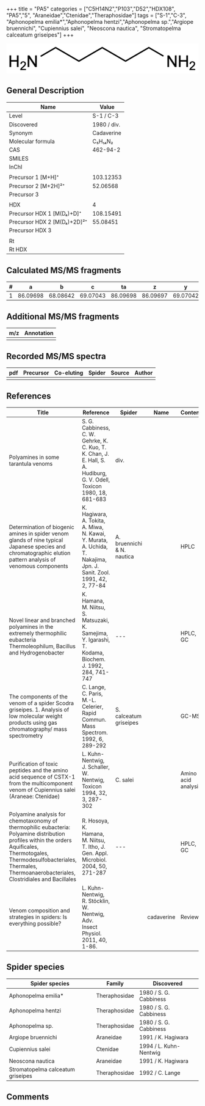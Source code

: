 +++
title = "PA5"
categories = ["C5H14N2","P103","D52","HDX108",
"PA5","5",
"Araneidae","Ctenidae","Theraphosidae"]
tags = ["S-1","C-3",
"Aphonopelma emilia*","Aphonopelma hentzi","Aphonopelma sp.","Argiope bruennichi",
"Cupiennius salei",
"Neoscona nautica",
"Stromatopelma calceatum griseipes"]
+++

![](/img/PA5.png)

## General Description

| Name                        | Value       |
|-----------------------------|-------------|
| Level                       | S-1 / C-3           |
| Discovered                  | 1980 / div. |
| Synonym                     | Cadaverine  |
| Molecular formula           | C₅H₁₄N₂     |
| CAS                         | 462-94-2    |
| SMILES |   |
| InChI  |   |
|                             |             |
| Precursor 1 [M+H]⁺          | 103.12353   |
| Precursor 2 [M+2H]²⁺        | 52.06568    |
| Precursor 3                 |             |
|                             |             |
| HDX                         | 4           |
| Precursor HDX 1 [M(D₄)+D]⁺   | 108.15491   |
| Precursor HDX 2 [M(D₄)+2D]²⁺ | 55.08451    |
| Precursor HDX 3             |             |
|                             |             |
| Rt                          |             |
| Rt HDX                      |             |

## Calculated MS/MS fragments

| # | a        | b        | c        | ta       | z        | y        | tz        |
|---|----------|----------|----------|----------|----------|----------|-----------|
| 1 | 86.09698 | 68.08642 | 69.07043 | 86.09698 | 86.09697 | 69.07042 | 103.12352 |

## Additional MS/MS fragments

| m/z | Annotation |
|-----|------------|
|     |            |

## Recorded MS/MS spectra

| pdf | Precursor | Co-eluting | Spider | Source | Author |
|-----|-----------|------------|--------|--------|--------|
|     |           |            |        |        |        |

## References

| Title                                                                                                                                                                                                                                     | Reference                                                                                                                | Spider                     | Name       | Content             | Link                                                                     |
|-------------------------------------------------------------------------------------------------------------------------------------------------------------------------------------------------------------------------------------------|--------------------------------------------------------------------------------------------------------------------------|----------------------------|------------|---------------------|--------------------------------------------------------------------------|
| Polyamines in some tarantula venoms                                                                                                                                                                                                       | S. G. Cabbiness, C. W. Gehrke, K. C. Kuo, T. K. Chan, J. E. Hall, S. A. Hudiburg, G. V. Odell, Toxicon 1980, 18, 681-683 | div.                       |            |                     | [Link](https://doi.org/10.1016/0041-0101(80)90099-9)                     |
| Determination of biogenic amines in spider venom glands of nine typical Japanese species and chromatographic elution pattern analysis of venomous components                                                                              | K. Hagiwara, A. Tokita, A. Miwa, N. Kawai, Y. Murata, A. Uchida, T. Nakajima, Jpn. J. Sanit. Zool. 1991, 42, 2, 77-84    | A. bruennichi & N. nautica |            | HPLC                | [link](https://doi.org/10.7601/mez.42.77)                                |
| Novel linear and branched polyamines in the extremely thermophilic eubacteria Thermoleophilum, Bacillus and Hydrogenobacter                                                                                                               | K. Hamana, M. Niitsu, S. Matsuzaki, K. Samejima, Y. Igarashi, T. Kodama, Biochem. J. 1992, 284, 741-747                  | ---                        |            | HPLC, GC            | [Link](http://www.biochemj.org/content/284/3/741)                        |
| The components of the venom of a spider Scodra griseipes. 1. Analysis of low molecular weight products using gas chromatography/ mass spectrometry                                                                                        | C. Lange, C. Paris, M.-L. Celerier, Rapid Commun. Mass Spectrom. 1992, 6, 289-292                                        | S. calceatum griseipes     |            | GC-MS               | [link](https://doi.org/10.1002/rcm.1290060413)                           |
| Purification of toxic peptides and the amino acid sequence of CSTX-1 from the multicomponent venom of Cupiennius salei (Araneae: Ctenidae)                                                                                                | L. Kuhn-Nentwig, J. Schaller, W. Nentwig, Toxicon 1994, 32, 3, 287-302                                                   | C. salei                   |            | Amino acid analysis | [link](https://doi.org/10.1016/0041-0101(94)90082-5)                     |
| Polyamine analysis for chemotaxonomy of thermophilic eubacteria: Polyamine distribution profiles within the orders Aquificales, Thermotogales, Thermodesulfobacteriales, Thermales, Thermoanaerobacteriales, Clostridiales and Bacillales | R. Hosoya, K. Hamana, M. Niitsu, T. Itho, J. Gen. Appl. Microbiol. 2004, 50, 271-287                                     | ---                        |            | HPLC, GC            | [Link](https://www.jstage.jst.go.jp/article/jgam/50/5/50_5_271/_article) |
| Venom composition and strategies in spiders: Is everything possible?                                                                                                                                                                      | L. Kuhn-Nentwig, R. Stöcklin, W. Nentwig, Adv. Insect Physiol. 2011, 40, 1-86.                                           |                            | cadaverine | Review              | [Link](https://doi.org/10.1016/B978-0-12-387668-3.00001-5)               |

## Spider species

| Spider species                    | Family        | Discovered          |
|-----------------------------------|---------------|------------------------|
| Aphonopelma emilia*               | Theraphosidae | 1980 / S. G. Cabbiness |
| Aphonopelma hentzi                | Theraphosidae | 1980 / S. G. Cabbiness |
| Aphonopelma sp.                   | Theraphosidae | 1980 / S. G. Cabbiness |
| Argiope bruennichi                | Araneidae     | 1991 / K. Hagiwara     |
| Cupiennius salei                  | Ctenidae      | 1994 / L. Kuhn-Nentwig |
| Neoscona nautica                  | Araneidae     | 1991 / K. Hagiwara     |
| Stromatopelma calceatum griseipes | Theraphosidae | 1992 / C. Lange        |

## Comments
